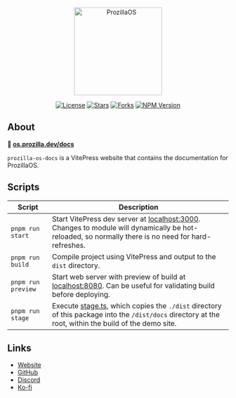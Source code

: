 <div align="center">
  <br />
  <p>
    <a href="https://os.prozilla.dev/"><img src="https://os.prozilla.dev/assets/logo.svg?v=2" height="200" alt="ProzillaOS" /></a>
  </p>
  <p>
    <a href="https://github.com/prozilla-os/ProzillaOS/blob/main/LICENSE.md"><img alt="License" src="https://img.shields.io/github/license/Prozilla/ProzillaOS?style=flat-square&color=FF4D5B&label=License"></a>
    <a href="https://github.com/prozilla-os/ProzillaOS"><img alt="Stars" src="https://img.shields.io/github/stars/Prozilla/ProzillaOS?style=flat-square&color=FED24C&label=%E2%AD%90"></a>
    <a href="https://github.com/prozilla-os/ProzillaOS"><img alt="Forks" src="https://img.shields.io/github/forks/Prozilla/ProzillaOS?style=flat-square&color=4D9CFF&label=Forks&logo=github"></a>
    <a href="https://www.npmjs.com/package/prozilla-os"><img alt="NPM Version" src="https://img.shields.io/npm/v/prozilla-os?logo=npm&style=flat-square&label=prozilla-os&color=FF4D5B"></a>
  </p>
</div>

## About 

**🔗 [os.prozilla.dev/docs](https://os.prozilla.dev/docs)**

`prozilla-os-docs` is a VitePress website that contains the documentation for ProzillaOS.

## Scripts

| Script | Description |
| --- | --- |
| `pnpm run start` | Start VitePress dev server at [localhost:3000](http://localhost:3000/). Changes to module will dynamically be hot-reloaded, so normally there is no need for hard-refreshes.
| `pnpm run build` | Compile project using VitePress and output to the `dist` directory.
| `pnpm run preview` | Start web server with preview of build at [localhost:8080](http://localhost:8080/). Can be useful for validating build before deploying.
| `pnpm run stage` | Execute [stage.ts](./scripts/stage.ts), which copies the `./dist` directory of this package into the `/dist/docs` directory at the root, within the build of the demo site.

## Links

- [Website][website]
- [GitHub][github]
- [Discord][discord]
- [Ko-fi][ko-fi]

[website]: https://os.prozilla.dev/docs
[github]: https://github.com/prozilla-os/ProzillaOS/tree/main/packages/demo
[discord]: https://discord.gg/JwbyQP4tdz
[ko-fi]: https://ko-fi.com/prozilla